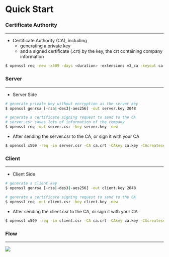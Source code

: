 # Quick Start



### Certificate Authority

------

- Certificate Authority (CA), including
  - generating a private key 
  - and a signed certificate (.crt) by the key, the crt containing company information

```bash
$ openssl req -new -x509 -days <duration> -extensions v3_ca -keyout ca.key -out ca.crt
```

### Server

------

- Server Side

```bash
# generate private key without encryption as the server key
$ openssl genrsa [-rsa|-des3|-aes256] -out server.key 2048

# generate a certificate signing request to send to the CA
# server.csr saves lots of information of the company
$ openssl req -out server.csr -key server.key -new
```

- After sending the server.csr to the CA, or sign it with your CA

```bash
$ openssl x509 -req -in server.csr -CA ca.crt -CAkey ca.key -CAcreateserial -out server.crt -days <duration>
```

### Client

------

- Client Side

```bash
# generate a client key
$ openssl genrsa [-rsa|-des3|-aes256] -out client.key 2048

# generate a certificate signing request to send to the CA
$ openssl req -out client.csr -key client.key -new
```

- After sending the client.csr to the CA, or sign it with your CA

```bash
$ openssl x509 -req -in client.csr -CA ca.crt -CAkey ca.key -CAcreateserial -out client.crt -days <duration>
```

### Flow

------

![](C:/Users/acer4755g/GitBook/Library/jiankaiwang/itsys/images/ssl-tls.png)









